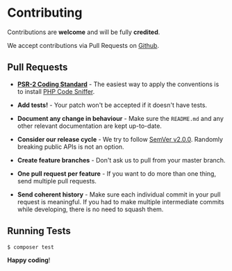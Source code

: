 # Contributing

Contributions are **welcome** and will be fully **credited**.

We accept contributions via Pull Requests on
[Github](https://github.com/aptarus/php_prom).


## Pull Requests

- **[PSR-2 Coding Standard](https://github.com/php-fig/fig-standards/blob/master/accepted/PSR-2-coding-style-guide.md)** -
  The easiest way to apply the conventions is to install
  [PHP Code Sniffer](http://pear.php.net/package/PHP_CodeSniffer).

- **Add tests!** - Your patch won't be accepted if it doesn't have tests.

- **Document any change in behaviour** - Make sure the `README.md`
  and any other relevant documentation are kept up-to-date.

- **Consider our release cycle** - We try to follow
  [SemVer v2.0.0](http://semver.org/). Randomly breaking public APIs is
  not an option.

- **Create feature branches** - Don't ask us to pull from your master branch.

- **One pull request per feature** - If you want to do more than one
  thing, send multiple pull requests.

- **Send coherent history** - Make sure each individual commit in your
  pull request is meaningful. If you had to make multiple intermediate
  commits while developing, there is no need to squash them.


## Running Tests

``` bash
$ composer test
```

**Happy coding**!
